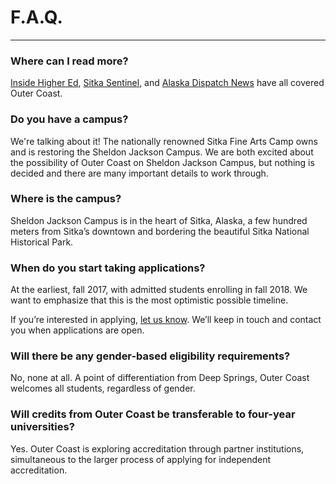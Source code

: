 # F.A.Q.

***

### Where can I read more?

[Inside Higher Ed](https://www.insidehighered.com/news/2015/12/11/outer-coast-college-seeks-replicate-deep-springs-success), [Sitka Sentinel](http://sitkasentinel.com/7/2012-05-10-22-08-10/local-news/9434-group-targets-sj-campus-for-new-college), and [Alaska Dispatch News](http://www.adn.com/article/20151217/lawmaker-plans-new-unusual-private-college-sitka) have all covered Outer Coast.

### Do you have a campus?

We're talking about it! The nationally renowned Sitka Fine Arts Camp owns and is restoring the Sheldon Jackson Campus. We are both excited about the possibility of Outer Coast on Sheldon Jackson Campus, but nothing is decided and there are many important details to work through.

### Where is the campus?

Sheldon Jackson Campus is in the heart of Sitka, Alaska, a few hundred meters from Sitka’s downtown and bordering the beautiful Sitka National Historical Park.

### When do you start taking applications?

At the earliest, fall 2017, with admitted students enrolling in fall 2018. We want to emphasize that this is the most optimistic possible timeline.

If you’re interested in applying, <a href="{{ site.root }}/contact.html" class="blue-grey-text body-link">let us know</a>. We’ll keep in touch and contact you when applications are open.

### Will there be any gender-based eligibility requirements?

No, none at all. A point of differentiation from Deep Springs, Outer Coast welcomes all students, regardless of gender.

### Will credits from Outer Coast be transferable to four-year universities?

Yes. Outer Coast is exploring accreditation through partner institutions, simultaneous to the larger process of applying for independent accreditation.
